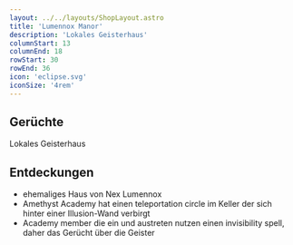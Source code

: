```yaml
---
layout: ../../layouts/ShopLayout.astro
title: 'Lumennox Manor'
description: 'Lokales Geisterhaus'
columnStart: 13
columnEnd: 18
rowStart: 30
rowEnd: 36
icon: 'eclipse.svg'
iconSize: '4rem'
---
```

## Gerüchte
Lokales Geisterhaus

## Entdeckungen
- ehemaliges Haus von Nex Lumennox
- Amethyst Academy hat einen teleportation circle im Keller der sich hinter einer Illusion-Wand verbirgt
- Academy member die ein und austreten nutzen einen invisibility spell, daher das Gerücht über die Geister